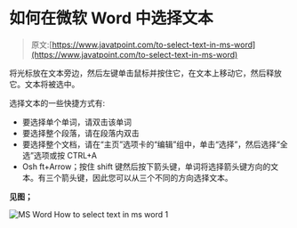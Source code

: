 # 如何在微软 Word 中选择文本

> 原文:[https://www.javatpoint.com/to-select-text-in-ms-word](https://www.javatpoint.com/to-select-text-in-ms-word)

将光标放在文本旁边，然后左键单击鼠标并按住它，在文本上移动它，然后释放它。文本将被选中。

选择文本的一些快捷方式有:

*   要选择单个单词，请双击该单词
*   要选择整个段落，请在段落内双击
*   要选择整个文档，请在“主页”选项卡的“编辑”组中，单击“选择”，然后选择“全选”选项或按 CTRL+A
*   Osh ft+Arrow；按住 shift 键然后按下箭头键，单词将选择箭头键方向的文本。有三个箭头键，因此您可以从三个不同的方向选择文本。

**见图；**

![MS Word How to select text in ms word 1](../Images/cced303b566e26d88a7f0e5965d33ed6.png)